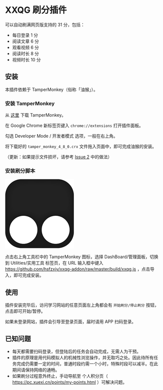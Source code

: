 # XXQG 刷分插件

可以自动刷满网页版支持的 31 分，包括：

 + 每日登录 1 分
 + 阅读文章 6 分
 + 观看视频 6 分
 + 阅读时长 8 分
 + 视频时长 10 分

## 安装

本插件依赖于 TamperMonkey（俗称「油猴」）。

### 安装 TamperMonkey

从 [这里](https://github.com/hsfzxjy/xxqg-addon/raw/master/build/tamper_monkey_4_8_0.crx) 下载 TamperMonkey。

在 Google Chrome 新标签页键入 `chrome://extensions` 打开插件面板。

勾选 Developer Mode / 开发者模式 选项，一般在右上角。

将下载好的 `tamper_monkey_4_8_0.crx` 文件拖入页面中，即可完成油猴的安装。

（更新：如果提示文件损坏，请参考 [Issue 2](/../../issues/2) 中的做法）

### 安装刷分脚本

![](./tm-logo.png)

点击右上角工具栏中的 TamperMonkey 图标，选择 DashBoard/管理面板，切换到 Utilities/实用工具 标签页，在 URL 输入框中键入 https://github.com/hsfzxjy/xxqg-addon/raw/master/build/xxqg.js ，点击导入，即可完成安装。

## 使用

插件安装完毕后，访问学习网站的任意页面左上角都会有 `开始刷分/停止刷分` 按钮，点击即可开始/暂停。

如果未登录网站，插件会引导至登录页面，届时请用 APP 扫码登录。

## 已知问题

 + 每天都需要扫码登录，但登陆后的任务会自动完成，无需人为干预。
 + 插件的原理是用代码模拟人的机械性浏览操作，并无取巧之处。因此待所有任务完成仍需要一定的时间，普通时段约需一个小时，特殊时段可以减半。在此期间请保持网络的通畅。
 + 如果刷分过程意外终止，手动导航至 个人积分页（ https://pc.xuexi.cn/points/my-points.html ）可解决问题。

